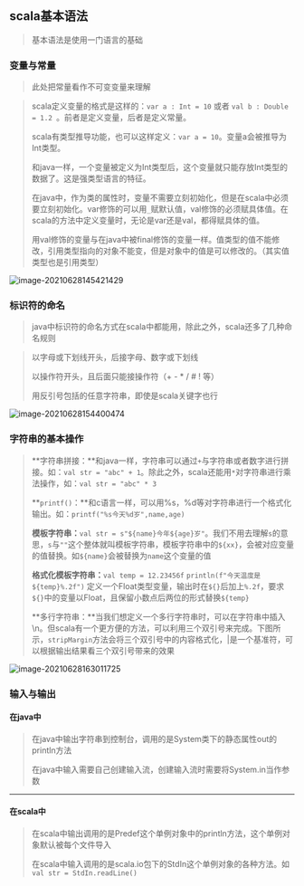## scala基本语法

> 基本语法是使用一门语言的基础



### 变量与常量

> 此处把常量看作不可变变量来理解

> scala定义变量的格式是这样的：`var a : Int = 10`  或者  `val b : Double = 1.2 `。前者是定义变量，后者是定义常量。
>
> scala有类型推导功能，也可以这样定义：`var a = 10`。变量a会被推导为Int类型。
>
> 和java一样，一个变量被定义为Int类型后，这个变量就只能存放Int类型的数据了。这是强类型语言的特征。
>
> 在java中，作为类的属性时，变量不需要立刻初始化，但是在scala中必须要立刻初始化。var修饰的可以用`_`赋默认值，val修饰的必须赋具体值。在scala的方法中定义变量时，无论是var还是val，都得赋具体的值。
>
> 用val修饰的变量与在java中被final修饰的变量一样。值类型的值不能修改，引用类型指向的对象不能变，但是对象中的值是可以修改的。（其实值类型也是引用类型）

![image-20210628145421429](E:\notes\scala\imgs\变量与常量1.png)



### 标识符的命名

> java中标识符的命名方式在scala中都能用，除此之外，scala还多了几种命名规则

> 以字母或下划线开头，后接字母、数字或下划线
>
> 以操作符开头，且后面只能接操作符（+ - * / # ! 等）
>
> 用反引号包括的任意字符串，即使是scala关键字也行

![image-20210628154400474](E:\notes\scala\imgs\标识符命名.png)



### 字符串的基本操作

> **字符串拼接：**和java一样，字符串可以通过`+`与字符串或者数字进行拼接。如：`val str = "abc" + 1`。除此之外，scala还能用`*`对字符串进行乘法操作，如：`val str = "abc" * 3`
>
> **`printf()`：**和c语言一样，可以用%s，%d等对字符串进行一个格式化输出。如：`printf("%s今天%d岁",name,age)`
>
> **模板字符串：**`val str = s"${name}今年${age}岁"`。我们不用去理解`s`的意思，`s`与`""`这个整体就叫模板字符串，模板字符串中的`${xx}`，会被对应变量的值替换。如`${name}`会被替换为`name`这个变量的值
>
> **格式化模板字符串：**`val temp = 12.23456f`  `println(f"今天温度是${temp}%.2f")`  定义一个Float类型变量，输出时在`${}`后加上`%.2f`，要求`${}`中的变量以Float，且保留小数点后两位的形式替换`${temp}`
>
> **多行字符串：**当我们想定义一个多行字符串时，可以在字符串中插入\n。但scala有一个更方便的方法，可以利用三个双引号来完成。下图所示，`stripMargin`方法会将三个双引号中的内容格式化，|是一个基准符，可以根据输出结果看三个双引号带来的效果

![image-20210628163011725](E:\notes\scala\imgs\多行字符串.png)



### 输入与输出

#### 在java中

> 在java中输出字符串到控制台，调用的是System类下的静态属性out的println方法
>
> 在java中输入需要自己创建输入流，创建输入流时需要将System.in当作参数

***

#### 在scala中

> 在scala中输出调用的是Predef这个单例对象中的println方法，这个单例对象默认被每个文件导入
>
> 在scala中输入调用的是scala.io包下的StdIn这个单例对象的各种方法。如`val str = StdIn.readLine()`

